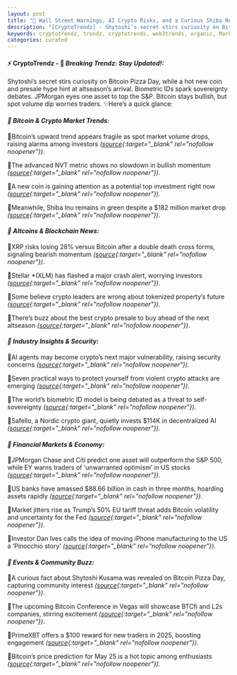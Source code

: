 ```yaml
---
layout: post
title: "🌇 Wall Street Warnings, AI Crypto Risks, and a Curious Shiba Reveal on Bitcoin Pizza Day"
description: "[CryptoTrendz] - Shytoshi’s secret stirs curiosity on Bitcoin Pizza Day, while a hot new coin and presale hype hint at altseason’s arrival. Biometric IDs spark sovereignty debates. JPMorgan eyes one asset to top the S&P. Bitcoin stays bullish, but spot volume dip worries traders."
keywords: cryptotrendz, trendz, cryptotrends, web3trends, organic, Market, Airdrop, Crypto, Bitcoin
categories: curated
---
```


#### ⚡ CryptoTrendz - 📌 *Breaking Trendz: Stay Updated!:*

Shytoshi’s secret stirs curiosity on Bitcoin Pizza Day, while a hot new coin and presale hype hint at altseason’s arrival. Biometric IDs spark sovereignty debates. JPMorgan eyes one asset to top the S&P. Bitcoin stays bullish, but spot volume dip worries traders. ✨Here’s a quick glance:


#### *🔖 Bitcoin & Crypto Market Trends:*  

🔹Bitcoin’s upward trend appears fragile as spot market volume drops, raising alarms among investors *([source](https://s.avyag.com/ezt0){:target="_blank" rel="nofollow noopener"})*.  

🔹The advanced NVT metric shows no slowdown in bullish momentum *([source](https://s.avyag.com/yzzk){:target="_blank" rel="nofollow noopener"})*.  

🔹A new coin is gaining attention as a potential top investment right now *([source](https://s.avyag.com/yrx4){:target="_blank" rel="nofollow noopener"})*.  

🔹Meanwhile, Shiba Inu remains in green despite a $182 million market drop *([source](https://s.avyag.com/u6g0){:target="_blank" rel="nofollow noopener"})*.  

#### *🔖 Altcoins & Blockchain News:*  

🔹XRP risks losing 28% versus Bitcoin after a double death cross forms, signaling bearish momentum *([source](https://s.avyag.com/r7qn){:target="_blank" rel="nofollow noopener"})*.  

🔹Stellar *(XLM) has flashed a major crash alert, worrying investors *([source](https://s.avyag.com/r2l8){:target="_blank" rel="nofollow noopener"})*.  

🔹Some believe crypto leaders are wrong about tokenized property’s future *([source](https://s.avyag.com/b8j4){:target="_blank" rel="nofollow noopener"})*.  

🔹There’s buzz about the best crypto presale to buy ahead of the next altseason *([source](https://s.avyag.com/ineb){:target="_blank" rel="nofollow noopener"})*.  

#### *🔖 Industry Insights & Security:*  

🔹AI agents may become crypto’s next major vulnerability, raising security concerns *([source](https://s.avyag.com/4pzq){:target="_blank" rel="nofollow noopener"})*.  

🔹Seven practical ways to protect yourself from violent crypto attacks are emerging *([source](https://s.avyag.com/fe9y){:target="_blank" rel="nofollow noopener"})*.  

🔹The world’s biometric ID model is being debated as a threat to self-sovereignty *([source](https://s.avyag.com/dert){:target="_blank" rel="nofollow noopener"})*.  

🔹Safello, a Nordic crypto giant, quietly invests $114K in decentralized AI *([source](https://s.avyag.com/73r5){:target="_blank" rel="nofollow noopener"})*.  

#### *🔖 Financial Markets & Economy:*  

🔹JPMorgan Chase and Citi predict one asset will outperform the S&P 500, while EY warns traders of ‘unwarranted optimism’ in US stocks *([source](https://s.avyag.com/13rn){:target="_blank" rel="nofollow noopener"})*.  

🔹US banks have amassed $88.66 billion in cash in three months, hoarding assets rapidly *([source](https://s.avyag.com/d6dl){:target="_blank" rel="nofollow noopener"})*.  

🔹Market jitters rise as Trump’s 50% EU tariff threat adds Bitcoin volatility and uncertainty for the Fed *([source](https://s.avyag.com/z2ho){:target="_blank" rel="nofollow noopener"})*.  

🔹Investor Dan Ives calls the idea of moving iPhone manufacturing to the US a ‘Pinocchio story’ *([source](https://s.avyag.com/kucb){:target="_blank" rel="nofollow noopener"})*.  

#### *🔖 Events & Community Buzz:*  

🔹A curious fact about Shytoshi Kusama was revealed on Bitcoin Pizza Day, capturing community interest *([source](https://s.avyag.com/d76t){:target="_blank" rel="nofollow noopener"})*.  

🔹The upcoming Bitcoin Conference in Vegas will showcase BTCfi and L2s companies, stirring excitement *([source](https://s.avyag.com/mvy1){:target="_blank" rel="nofollow noopener"})*.  

🔹PrimeXBT offers a $100 reward for new traders in 2025, boosting engagement *([source](https://s.avyag.com/4qdh){:target="_blank" rel="nofollow noopener"})*.  

🔹Bitcoin’s price prediction for May 25 is a hot topic among enthusiasts *([source](https://s.avyag.com/nrq2){:target="_blank" rel="nofollow noopener"})*.